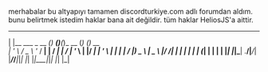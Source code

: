 merhabalar bu altyapıyı tamamen discordturkiye.com adlı forumdan aldım.
bunu belirtmek istedim haklar bana ait değildir.
tüm haklar HeliosJS'a aittir.

  _                    _       _     _         _      _       
 | |__   ___ _ __  ___(_)  ___(_)___(_)_ __   (_) ___(_)_ __  
 | '_ \ / _ \ '_ \/ __| | / __| |_  / | '_ \  | |/ __| | '_ \ 
 | | | |  __/ |_) \__ \ | \__ \ |/ /| | | | | | | (__| | | | |
 |_| |_|\___| .__/|___/_| |___/_/___|_|_| |_| |_|\___|_|_| |_|
            |_|                                               